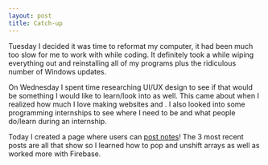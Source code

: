 ```yaml
---
layout: post
title: Catch-up
---
```

Tuesday I decided it was time to reformat my computer, it had been much too slow for me to work with while coding. It definitely took a while wiping everything out and reinstalling all of my programs plus the ridiculous number of Windows updates.

On Wednesday I spent time researching UI/UX design to see if that would be something I would like to learn/look into as well. This came about when I realized how much I love making websites and . I also looked into some programming internships to see where I need to be and what people do/learn during an internship.

Today I created a page where users can <a href='http://rachelmcquirk.com/projects/notepost' target='_blank'>post notes</a>! The 3 most recent posts are all that show so I learned how to pop and unshift arrays as well as worked more with Firebase.
